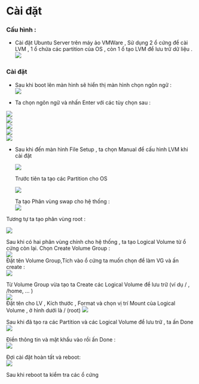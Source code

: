 # Cài đặt   
### Cấu hình :  
- Cài đặt Ubuntu Server trên máy ảo VMWare , Sử dụng 2 ổ cứng để cài LVM  , 1 ổ chứa các partition của OS , còn 1 ổ tạo LVM để lưu trữ dữ liệu .
 ![](../img/LV_4.18.png)  

### Cài đặt  
- Sau khi boot lên màn hình sẽ hiển thị màn hình chọn ngôn ngữ  :  
![](../img/LV_4.1.png) 

- Ta chọn ngôn ngữ và nhấn Enter với các tùy chọn sau :  

![](../img/LV_4.2.png)  
![](../img/LV_4.3.png)  
![](../img/LV_4.4.png)  
![](../img/LV_4.5.png)  
![](../img/LV_4.6.png)  


- Sau khi đến màn hình File Setup , ta chọn Manual để cấu hình LVM khi cài đặt  

  ![](../img/LV_4.7.png)  

  Trước tiên ta tạo các Partition cho OS


  ![](../img/LV_4.8.png)  

  Ta tạo Phân vùng swap cho hệ thống :  
    ![](../img/LV_4.9.png)  

 Tương tự ta tạo phân vùng root :  

![](../img/LV_4.10.png)  

Sau khi có hai phân vùng chính cho hệ thống , ta tạo Logical Volume từ ổ cứng còn lại. Chọn Create Volume Group :  
![](../img/LV_4.11.png)  
Đặt tên Volume Group,Tích vào ổ cứng ta muốn chọn để làm VG và ấn create  :  
![](../img/LV_4.12.png)  

Từ Volume Group vừa tạo ta Create các Logical Volume để lưu trữ (ví dụ / , /home, ... )  
![](../img/LV_4.13.png)  
Đặt tên cho LV , Kích thước , Format và chọn vị trí Mount của Logical Volume , ở hình dưới là / (root)
![](../img/LV_4.14.png)  

Sau khi đã tạo ra các Partition và các Logical Volume để lưu trữ , ta ấn Done 
 ![](../img/LV_4.15.png) 

 Điền thông tin và mật khẩu vào rồi ấn Done :  
   ![](../img/LV_4.16.png)  
 
Đợi cài đặt hoàn tất và reboot:  
   ![](../img/LV_4.17.png)  

Sau khi reboot ta kiểm tra các ổ cứng 